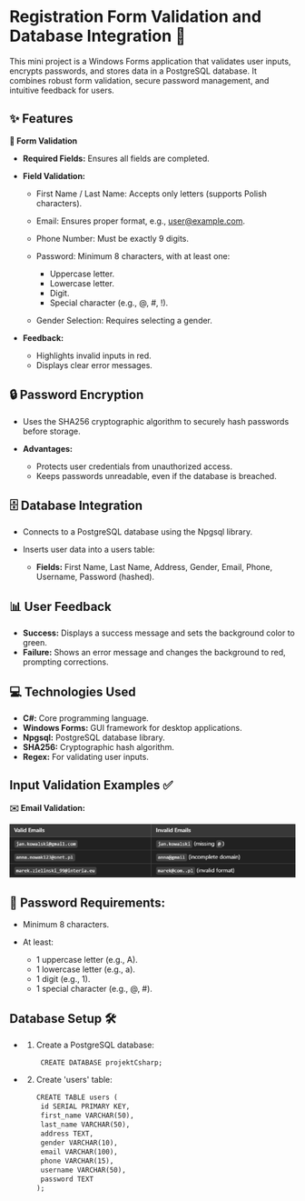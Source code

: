 # Registration Form Validation and Database Integration 🚀

This mini project is a Windows Forms application that validates user inputs, encrypts passwords, and stores data in a PostgreSQL database. It combines robust form validation, secure password management, and intuitive feedback for users.

## ✨ Features
**📝 Form Validation**

- **Required Fields:**  Ensures all fields are completed.

- **Field Validation:**

  - First Name / Last Name: Accepts only letters (supports Polish characters). 
  - Email: Ensures proper format, e.g., user@example.com.
  - Phone Number: Must be exactly 9 digits.
  - Password: Minimum 8 characters, with at least one:
  
    - Uppercase letter.
    - Lowercase letter.
    - Digit.
    - Special character (e.g., @, #, !).
     
  - Gender Selection: Requires selecting a gender.

- **Feedback:**

  - Highlights invalid inputs in red.  
  - Displays clear error messages.
 
## 🔒 Password Encryption

- Uses the SHA256 cryptographic algorithm to securely hash passwords before storage.

- **Advantages:**
  
  - Protects user credentials from unauthorized access.
  - Keeps passwords unreadable, even if the database is breached.
 
## 🗄️ Database Integration

- Connects to a PostgreSQL database using the Npgsql library.
- Inserts user data into a users table:
  
    - **Fields:** First Name, Last Name, Address, Gender, Email, Phone, Username, Password (hashed).
 
## 📊 User Feedback

- **Success:** Displays a success message and sets the background color to green.
- **Failure:** Shows an error message and changes the background to red, prompting corrections.

## 💻 Technologies Used 

- **C#:** Core programming language.
- **Windows Forms:** GUI framework for desktop applications.
- **Npgsql:** PostgreSQL database library.
- **SHA256:** Cryptographic hash algorithm.
- **Regex:** For validating user inputs. 
 
## Input Validation Examples ✅

**✉️ Email Validation:**

![Walidacja](png/email.PNG)

## 🔑 Password Requirements:

- Minimum 8 characters.
- At least:
  
  - 1 uppercase letter (e.g., A).
  - 1 lowercase letter (e.g., a).
  - 1 digit (e.g., 1).
  - 1 special character (e.g., @, #).
 
## Database Setup 🛠️    

- 1. Create a PostgreSQL database:

          CREATE DATABASE projektCsharp;

- 2. Create 'users' table:

         CREATE TABLE users (
          id SERIAL PRIMARY KEY,
          first_name VARCHAR(50),
          last_name VARCHAR(50),
          address TEXT,
          gender VARCHAR(10),
          email VARCHAR(100),
          phone VARCHAR(15),
          username VARCHAR(50),
          password TEXT
         );
